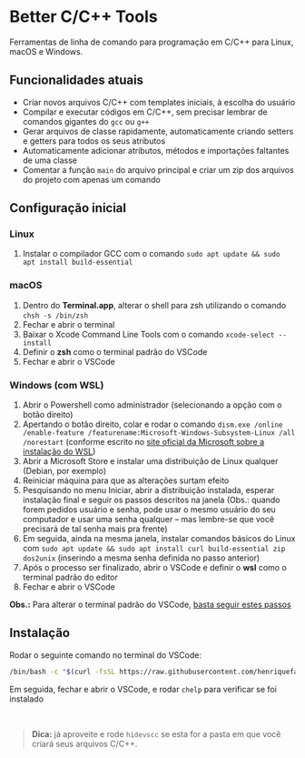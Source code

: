 # Better C/C++ Tools 

Ferramentas de linha de comando para programação em C/C++ para Linux, macOS e Windows.

## Funcionalidades atuais

- Criar novos arquivos C/C++ com templates iniciais, à escolha do usuário
- Compilar e executar códigos em C/C++, sem precisar lembrar de comandos gigantes do `gcc` ou `g++`
- Gerar arquivos de classe rapidamente, automaticamente criando setters e getters para todos os seus atributos
- Automaticamente adicionar atributos, métodos e importações faltantes de uma classe
- Comentar a função `main` do arquivo principal e criar um zip dos arquivos do projeto com apenas um comando

## Configuração inicial

### Linux

1. Instalar o compilador GCC com o comando `sudo apt update && sudo apt install build-essential`

### macOS

1. Dentro do **Terminal.app**, alterar o shell para zsh utilizando o comando `chsh -s /bin/zsh`
2. Fechar e abrir o terminal
3. Baixar o Xcode Command Line Tools com o comando `xcode-select --install`
4. Definir o **zsh** como o terminal padrão do VSCode
5. Fechar e abrir o VSCode

### Windows (com WSL)

1. Abrir o Powershell como administrador (selecionando a opção com o botão direito)
2. Apertando o botão direito, colar e rodar o comando `dism.exe /online /enable-feature /featurename:Microsoft-Windows-Subsystem-Linux /all /norestart` (conforme escrito no [site oficial da Microsoft sobre a instalação do WSL](https://docs.microsoft.com/pt-br/windows/wsl/install-win10))
3. Abrir a Microsoft Store e instalar uma distribuição de Linux qualquer (Debian, por exemplo)
4. Reiniciar máquina para que as alterações surtam efeito
5. Pesquisando no menu Iniciar, abrir a distribuição instalada, esperar instalação final e seguir os passos descritos na janela (Obs.: quando forem pedidos usuário e senha, pode usar o mesmo usuário do seu computador e usar uma senha qualquer – mas lembre-se que você precisará de tal senha mais pra frente)
6. Em seguida, ainda na mesma janela, instalar comandos básicos do Linux com `sudo apt update && sudo apt install curl build-essential zip dos2unix` (inserindo a mesma senha definida no passo anterior)
7. Após o processo ser finalizado, abrir o VSCode e definir o **wsl** como o terminal padrão do editor
6. Fechar e abrir o VSCode

**Obs.:** Para alterar o terminal padrão do VSCode, [basta seguir estes passos](https://stackoverflow.com/a/45899693)

## Instalação

Rodar o seguinte comando no terminal do VSCode:
```bash
/bin/bash -c "$(curl -fsSL https://raw.githubusercontent.com/henriquefalconer/better-c-cpp-tools/main/install.sh)"
```
Em seguida, fechar e abrir o VSCode, e rodar `chelp` para verificar se foi instalado

<br/>

> **Dica:** já aproveite e rode `hidevscc` se esta for a pasta em que você criará seus arquivos C/C++.
